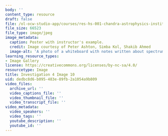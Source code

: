 ```yaml
---
body: ''
content_type: resource
draft: false
file: /ol-ocw-studio-app/courses/res-hs-001-chandra-astrophysics-institute/mithfh_chandra_inv4_ex_ps.jpg
file_size: 66523
file_type: image/jpeg
image_metadata:
  caption: Poster with instructor's example.
  credit: Image courtesy of Peter Ashton, Simba Kol, Shakib Ahmed
  image-alt: 'A photo of a whiteboard with notes written about spectrum analysis '
learning_resource_types:
- Image Gallery
license: https://creativecommons.org/licenses/by-nc-sa/4.0/
resourcetype: Image
title: Investigation 4 Image 10
uid: dedbc8d6-b095-483e-89fb-2a1054a9b809
video_files:
  archive_url: ''
  video_captions_file: ''
  video_thumbnail_file: ''
  video_transcript_file: ''
video_metadata:
  video_speakers: ''
  video_tags: ''
  youtube_description: ''
  youtube_id: ''
---
```

